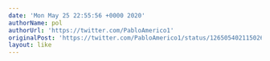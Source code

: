 ```yaml
---
date: 'Mon May 25 22:55:56 +0000 2020'
authorName: pol
authorUrl: 'https://twitter.com/PabloAmerico1'
originalPost: 'https://twitter.com/PabloAmerico1/status/1265054021150269445'
layout: like
---
```

